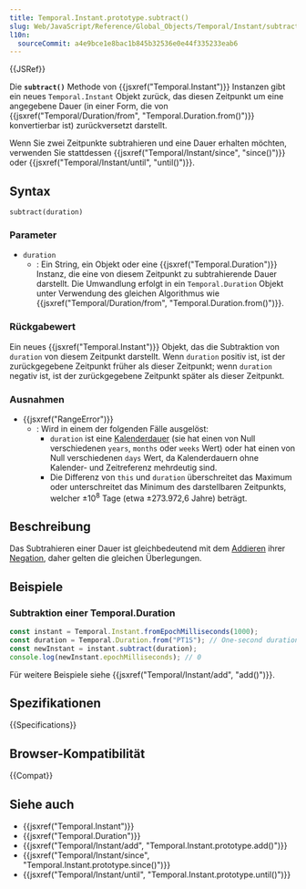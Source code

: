 ```yaml
---
title: Temporal.Instant.prototype.subtract()
slug: Web/JavaScript/Reference/Global_Objects/Temporal/Instant/subtract
l10n:
  sourceCommit: a4e9bce1e8bac1b845b32536e0e44f335233eab6
---
```


{{JSRef}}

Die **`subtract()`** Methode von {{jsxref("Temporal.Instant")}} Instanzen gibt ein neues `Temporal.Instant` Objekt zurück, das diesen Zeitpunkt um eine angegebene Dauer (in einer Form, die von {{jsxref("Temporal/Duration/from", "Temporal.Duration.from()")}} konvertierbar ist) zurückversetzt darstellt.

Wenn Sie zwei Zeitpunkte subtrahieren und eine Dauer erhalten möchten, verwenden Sie stattdessen {{jsxref("Temporal/Instant/since", "since()")}} oder {{jsxref("Temporal/Instant/until", "until()")}}.

## Syntax

```js-nolint
subtract(duration)
```

### Parameter

- `duration`
  - : Ein String, ein Objekt oder eine {{jsxref("Temporal.Duration")}} Instanz, die eine von diesem Zeitpunkt zu subtrahierende Dauer darstellt. Die Umwandlung erfolgt in ein `Temporal.Duration` Objekt unter Verwendung des gleichen Algorithmus wie {{jsxref("Temporal/Duration/from", "Temporal.Duration.from()")}}.

### Rückgabewert

Ein neues {{jsxref("Temporal.Instant")}} Objekt, das die Subtraktion von `duration` von diesem Zeitpunkt darstellt. Wenn `duration` positiv ist, ist der zurückgegebene Zeitpunkt früher als dieser Zeitpunkt; wenn `duration` negativ ist, ist der zurückgegebene Zeitpunkt später als dieser Zeitpunkt.

### Ausnahmen

- {{jsxref("RangeError")}}
  - : Wird in einem der folgenden Fälle ausgelöst:
    - `duration` ist eine [Kalenderdauer](/de/docs/Web/JavaScript/Reference/Global_Objects/Temporal/Duration#calendar_durations) (sie hat einen von Null verschiedenen `years`, `months` oder `weeks` Wert) oder hat einen von Null verschiedenen `days` Wert, da Kalenderdauern ohne Kalender- und Zeitreferenz mehrdeutig sind.
    - Die Differenz von `this` und `duration` überschreitet das Maximum oder unterschreitet das Minimum des darstellbaren Zeitpunkts, welcher ±10<sup>8</sup> Tage (etwa ±273.972,6 Jahre) beträgt.

## Beschreibung

Das Subtrahieren einer Dauer ist gleichbedeutend mit dem [Addieren](Web/JavaScript/Reference/Global_Objects/Temporal/Instant/add) ihrer [Negation](Web/JavaScript/Reference/Global_Objects/Temporal/Duration/negated), daher gelten die gleichen Überlegungen.

## Beispiele

### Subtraktion einer Temporal.Duration

```js
const instant = Temporal.Instant.fromEpochMilliseconds(1000);
const duration = Temporal.Duration.from("PT1S"); // One-second duration
const newInstant = instant.subtract(duration);
console.log(newInstant.epochMilliseconds); // 0
```

Für weitere Beispiele siehe {{jsxref("Temporal/Instant/add", "add()")}}.

## Spezifikationen

{{Specifications}}

## Browser-Kompatibilität

{{Compat}}

## Siehe auch

- {{jsxref("Temporal.Instant")}}
- {{jsxref("Temporal.Duration")}}
- {{jsxref("Temporal/Instant/add", "Temporal.Instant.prototype.add()")}}
- {{jsxref("Temporal/Instant/since", "Temporal.Instant.prototype.since()")}}
- {{jsxref("Temporal/Instant/until", "Temporal.Instant.prototype.until()")}}
